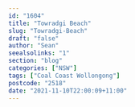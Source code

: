 ```yaml
---
id: "1604"
title: "Towradgi Beach"
slug: "Towradgi-Beach"
draft: "false"
author: "Sean"
seealsolinks: "1"
section: "blog"
categories: ["NSW"]
tags: ["Coal Coast Wollongong"]
postcode: "2518"
date: "2021-11-10T22:00:09+11:00"
---
```

